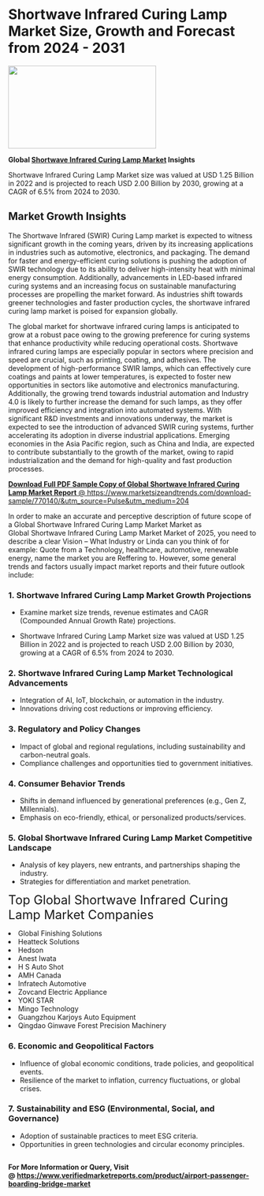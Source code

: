 <H1>Shortwave Infrared Curing Lamp Market Size, Growth and Forecast from 2024 - 2031</H1><img class="aligncenter size-medium wp-image-584254" src="https://thirdeyenews.in/wp-content/uploads/2024/09/Global-Market-Research-300x168.jpeg" alt="" width="300" height="168" /><p><strong>Global&nbsp;<a href="https://www.marketsizeandtrends.com/download-sample/770140/&amp;utm_source=Pulse&amp;utm_medium=204">Shortwave Infrared Curing Lamp Market</a> Insights</strong></p><p>Shortwave Infrared Curing Lamp Market size was valued at USD 1.25 Billion in 2022 and is projected to reach USD 2.00 Billion by 2030, growing at a CAGR of 6.5% from 2024 to 2030.</p><p><h2>Market Growth Insights</h2> <p>The Shortwave Infrared (SWIR) Curing Lamp market is expected to witness significant growth in the coming years, driven by its increasing applications in industries such as automotive, electronics, and packaging. The demand for faster and energy-efficient curing solutions is pushing the adoption of SWIR technology due to its ability to deliver high-intensity heat with minimal energy consumption. Additionally, advancements in LED-based infrared curing systems and an increasing focus on sustainable manufacturing processes are propelling the market forward. As industries shift towards greener technologies and faster production cycles, the shortwave infrared curing lamp market is poised for expansion globally.</p> <p><a href="#"></a></p> <p>The global market for shortwave infrared curing lamps is anticipated to grow at a robust pace owing to the growing preference for curing systems that enhance productivity while reducing operational costs. Shortwave infrared curing lamps are especially popular in sectors where precision and speed are crucial, such as printing, coating, and adhesives. The development of high-performance SWIR lamps, which can effectively cure coatings and paints at lower temperatures, is expected to foster new opportunities in sectors like automotive and electronics manufacturing. Additionally, the growing trend towards industrial automation and Industry 4.0 is likely to further increase the demand for such lamps, as they offer improved efficiency and integration into automated systems. With significant R&D investments and innovations underway, the market is expected to see the introduction of advanced SWIR curing systems, further accelerating its adoption in diverse industrial applications. Emerging economies in the Asia Pacific region, such as China and India, are expected to contribute substantially to the growth of the market, owing to rapid industrialization and the demand for high-quality and fast production processes. <p><a href="#"></p><p><span class=""><strong>Download Full PDF Sample Copy of Global Shortwave Infrared Curing Lamp Market Report</strong> @ <a href="https://www.marketsizeandtrends.com/download-sample/770140/&amp;utm_source=Pulse&amp;utm_medium=204" target="_blank">https://www.marketsizeandtrends.com/download-sample/770140/&amp;utm_source=Pulse&amp;utm_medium=204</a></span></p><p>In order to make an accurate and perceptive description of future scope of a Global&nbsp;Shortwave Infrared Curing Lamp Market Market as Global&nbsp;Shortwave Infrared Curing Lamp Market Market of 2025, you need to describe a clear Vision &ndash; What Industry or Linda can you think of for example: Quote from a Technology, healthcare, automotive, renewable energy, name the market you are Reffering to. However, some general trends and factors usually impact market reports and their future outlook include:</p><h3>1.&nbsp;<strong>Shortwave Infrared Curing Lamp Market Growth Projections</strong></h3><ul><li>Examine market size trends, revenue estimates and CAGR (Compounded Annual Growth Rate) projections.</li><li><p>Shortwave Infrared Curing Lamp Market size was valued at USD 1.25 Billion in 2022 and is projected to reach USD 2.00 Billion by 2030, growing at a CAGR of 6.5% from 2024 to 2030.</p></li></ul><h3>2.&nbsp;<strong>Shortwave Infrared Curing Lamp Market Technological Advancements</strong></h3><ul><li>Integration of AI, IoT, blockchain, or automation in the industry.</li><li>Innovations driving cost reductions or improving efficiency.</li></ul><h3>3.&nbsp;<strong>Regulatory and Policy Changes</strong></h3><ul><li>Impact of global and regional regulations, including sustainability and carbon-neutral goals.</li><li>Compliance challenges and opportunities tied to government initiatives.</li></ul><h3>4.&nbsp;<strong>Consumer Behavior Trends</strong></h3><ul><li>Shifts in demand influenced by generational preferences (e.g., Gen Z, Millennials).</li><li>Emphasis on eco-friendly, ethical, or personalized products/services.</li></ul><h3>5.&nbsp;<strong>Global Shortwave Infrared Curing Lamp Market Competitive Landscape</strong></h3><ul><li>Analysis of key players, new entrants, and partnerships shaping the industry.</li><li>Strategies for differentiation and market penetration.</li></ul><p data-pm-slice="1 1 []"><span style="color: inherit; font-family: inherit; font-size: 25px;">Top Global Shortwave Infrared Curing Lamp Market Companies</span></p><div class="" data-test-id=""><p><li>Global Finishing Solutions</li><li> Heatteck Solutions</li><li> Hedson</li><li> Anest Iwata</li><li> H S Auto Shot</li><li> AMH Canada</li><li> Infratech Automotive</li><li> Zovcand Electric Appliance</li><li> YOKI STAR</li><li> Mingo Technology</li><li> Guangzhou Karjoys Auto Equipment</li><li> Qingdao Ginwave Forest Precision Machinery</li></p></div><h3>6.&nbsp;<strong>Economic and Geopolitical Factors</strong></h3><ul><li>Influence of global economic conditions, trade policies, and geopolitical events.</li><li>Resilience of the market to inflation, currency fluctuations, or global crises.</li></ul><h3>7.&nbsp;<strong>Sustainability and ESG (Environmental, Social, and Governance)</strong></h3><ul><li>Adoption of sustainable practices to meet ESG criteria.</li><li>Opportunities in green technologies and circular economy principles.</li></ul><h2><strong style="font-size: 14px;">For More Information or Query, Visit @&nbsp;</strong><a style="background-color: #ffffff; font-size: 14px;" href="https://www.marketsizeandtrends.com/report/shortwave-infrared-curing-lamp-market/" target="_blank">https://www.verifiedmarketreports.com/product/airport-passenger-boarding-bridge-market</a></h2>
